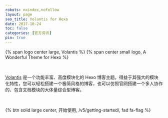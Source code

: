 ```yaml
---
robots: noindex,nofollow
layout: page
seo_title: Volantis for Hexo
date: 2017-10-24
toc: false
categories: [官方资讯]
pin: true
---
```


<p>
{% span logo center large, Volantis %}
{% span center small logo, A Wonderful Theme for Hexo %}
</p>
<br>

[Volantis](https://volantis.js.org) 是一个功能丰富、高度模块化的 Hexo 博客主题。得益于其强大的模块化特性，您可以轻松搭建一个极简风格的博客，也可以仿照官网搭建一个多人协作的、包含文档模块的大体量综合型博客。

<br>

{% btn solid large center, 开始使用, /v5/getting-started/, fad fa-flag %}

<br>

